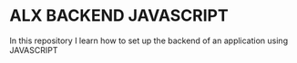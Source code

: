 # ALX BACKEND JAVASCRIPT

In this repository I learn how to set up the backend of an application using JAVASCRIPT
